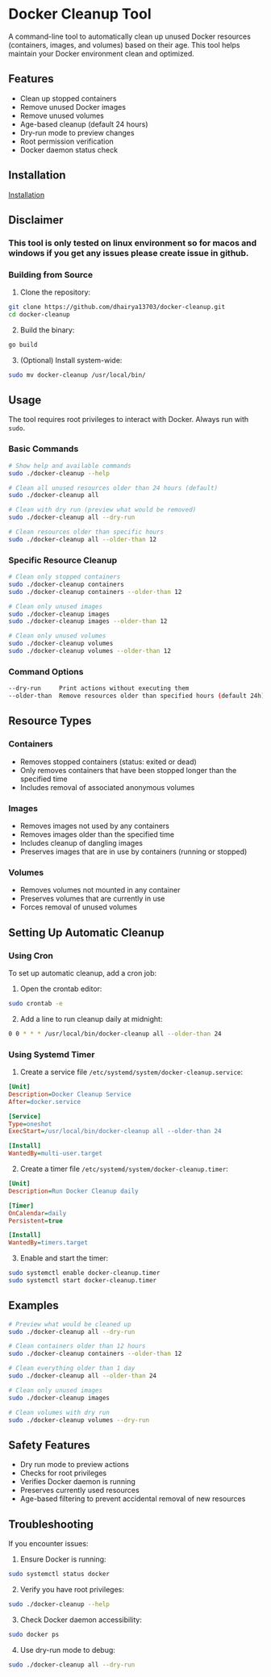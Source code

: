 # Docker Cleanup Tool

A command-line tool to automatically clean up unused Docker resources (containers, images, and volumes) based on their age. This tool helps maintain your Docker environment clean and optimized.

## Features

- Clean up stopped containers
- Remove unused Docker images
- Remove unused volumes
- Age-based cleanup (default 24 hours)
- Dry-run mode to preview changes
- Root permission verification
- Docker daemon status check

## Installation

[Installation](INSTALL.md)

## Disclaimer
### This tool is only tested on linux environment so for macos and windows if you get any issues please create issue in github.

### Building from Source

1. Clone the repository:
```bash
git clone https://github.com/dhairya13703/docker-cleanup.git
cd docker-cleanup
```

2. Build the binary:
```bash
go build
```

3. (Optional) Install system-wide:
```bash
sudo mv docker-cleanup /usr/local/bin/
```

## Usage

The tool requires root privileges to interact with Docker. Always run with `sudo`.

### Basic Commands

```bash
# Show help and available commands
sudo ./docker-cleanup --help

# Clean all unused resources older than 24 hours (default)
sudo ./docker-cleanup all

# Clean with dry run (preview what would be removed)
sudo ./docker-cleanup all --dry-run

# Clean resources older than specific hours
sudo ./docker-cleanup all --older-than 12
```

### Specific Resource Cleanup

```bash
# Clean only stopped containers
sudo ./docker-cleanup containers
sudo ./docker-cleanup containers --older-than 12

# Clean only unused images
sudo ./docker-cleanup images
sudo ./docker-cleanup images --older-than 12

# Clean only unused volumes
sudo ./docker-cleanup volumes
sudo ./docker-cleanup volumes --older-than 12
```

### Command Options

```bash
--dry-run     Print actions without executing them
--older-than  Remove resources older than specified hours (default 24h)
```

## Resource Types

### Containers
- Removes stopped containers (status: exited or dead)
- Only removes containers that have been stopped longer than the specified time
- Includes removal of associated anonymous volumes

### Images
- Removes images not used by any containers
- Removes images older than the specified time
- Includes cleanup of dangling images
- Preserves images that are in use by containers (running or stopped)

### Volumes
- Removes volumes not mounted in any container
- Preserves volumes that are currently in use
- Forces removal of unused volumes

## Setting Up Automatic Cleanup

### Using Cron

To set up automatic cleanup, add a cron job:

1. Open the crontab editor:
```bash
sudo crontab -e
```

2. Add a line to run cleanup daily at midnight:
```bash
0 0 * * * /usr/local/bin/docker-cleanup all --older-than 24
```

### Using Systemd Timer

1. Create a service file `/etc/systemd/system/docker-cleanup.service`:
```ini
[Unit]
Description=Docker Cleanup Service
After=docker.service

[Service]
Type=oneshot
ExecStart=/usr/local/bin/docker-cleanup all --older-than 24

[Install]
WantedBy=multi-user.target
```

2. Create a timer file `/etc/systemd/system/docker-cleanup.timer`:
```ini
[Unit]
Description=Run Docker Cleanup daily

[Timer]
OnCalendar=daily
Persistent=true

[Install]
WantedBy=timers.target
```

3. Enable and start the timer:
```bash
sudo systemctl enable docker-cleanup.timer
sudo systemctl start docker-cleanup.timer
```

## Examples

```bash
# Preview what would be cleaned up
sudo ./docker-cleanup all --dry-run

# Clean containers older than 12 hours
sudo ./docker-cleanup containers --older-than 12

# Clean everything older than 1 day
sudo ./docker-cleanup all --older-than 24

# Clean only unused images
sudo ./docker-cleanup images

# Clean volumes with dry run
sudo ./docker-cleanup volumes --dry-run
```

## Safety Features

- Dry run mode to preview actions
- Checks for root privileges
- Verifies Docker daemon is running
- Preserves currently used resources
- Age-based filtering to prevent accidental removal of new resources

## Troubleshooting

If you encounter issues:

1. Ensure Docker is running:
```bash
sudo systemctl status docker
```

2. Verify you have root privileges:
```bash
sudo ./docker-cleanup --help
```

3. Check Docker daemon accessibility:
```bash
sudo docker ps
```

4. Use dry-run mode to debug:
```bash
sudo ./docker-cleanup all --dry-run
```

